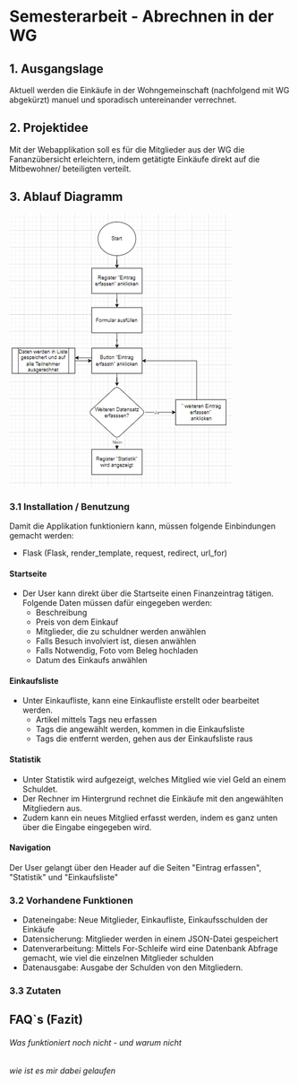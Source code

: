 # Semesterarbeit - Abrechnen in der WG

## 1. Ausgangslage
Aktuell werden die Einkäufe in der Wohngemeinschaft (nachfolgend mit WG abgekürzt) manuel und sporadisch untereinander verrechnet.

## 2. Projektidee
Mit der Webapplikation soll es für die Mitglieder aus der WG die Fananzübersicht erleichtern, indem getätigte Einkäufe direkt auf die Mitbewohner/ beteiligten verteilt.
## 3. Ablauf Diagramm
![img_1.png](img_1.png)
    
### 3.1 Installation / Benutzung
Damit die Applikation funktioniern kann, müssen folgende Einbindungen gemacht werden:
- Flask (Flask, render_template, request, redirect, url_for)

#### Startseite
- Der User kann direkt über die Startseite einen Finanzeintrag tätigen. Folgende Daten müssen dafür eingegeben werden:
  - Beschreibung
  - Preis von dem Einkauf
  - Mitglieder, die zu schuldner werden anwählen
  - Falls Besuch involviert ist, diesen anwählen
  - Falls Notwendig, Foto vom Beleg hochladen
  - Datum des Einkaufs anwählen
#### Einkaufsliste
- Unter Einkaufliste, kann eine Einkaufliste erstellt oder bearbeitet werden.
  - Artikel mittels Tags neu erfassen
  - Tags die angewählt werden, kommen in die Einkaufsliste
  - Tags die entfernt werden, gehen aus der Einkaufsliste raus
#### Statistik
- Unter Statistik wird aufgezeigt, welches Mitglied wie viel Geld an einem Schuldet. 
- Der Rechner im Hintergrund rechnet die Einkäufe mit den angewählten Mitgliedern aus.
- Zudem kann ein neues Mitglied erfasst werden, indem es ganz unten über die Eingabe eingegeben wird. 

#### Navigation 
Der User gelangt über den Header auf die Seiten "Eintrag erfassen", "Statistik" und "Einkaufsliste" 
### 3.2 Vorhandene Funktionen
- Dateneingabe: Neue Mitglieder, Einkaufliste, Einkaufsschulden der Einkäufe
- Datensicherung: Mitglieder werden in einem JSON-Datei gespeichert
- Datenverarbeitung: Mittels For-Schleife wird eine Datenbank Abfrage gemacht, wie viel die einzelnen Mitglieder schulden
- Datenausgabe: Ausgabe der Schulden von den Mitgliedern.
### 3.3 Zutaten

## FAQ`s (Fazit)
###### Was funktioniert noch nicht - und warum nicht
###### wie ist es mir dabei gelaufen

